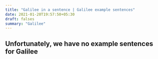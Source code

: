 ```yaml
---
title: "Galilee in a sentence | Galilee example sentences"
date: 2021-01-20T19:57:50+05:30
draft: falses
summary: "Galilee"
---
```

## Unfortunately, we have no example sentences for Galilee                 
